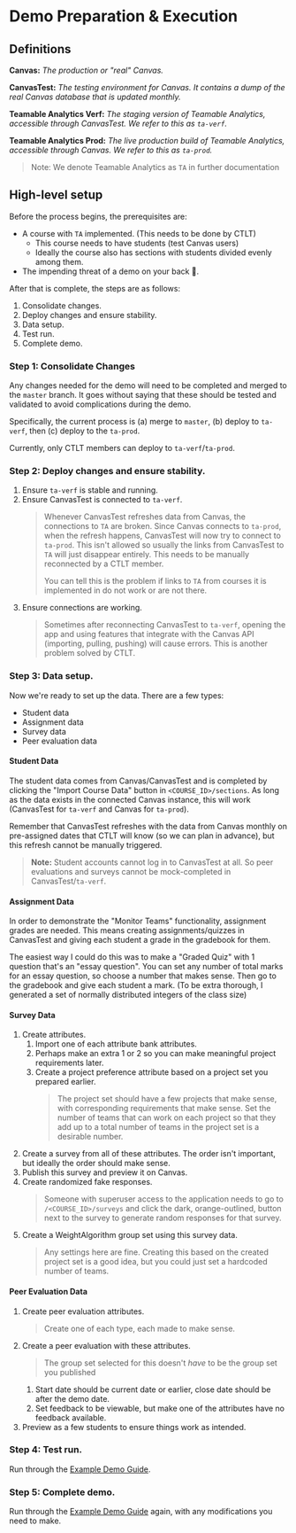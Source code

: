 # Demo Preparation & Execution

## Definitions
**Canvas:**
*The production or "real" Canvas.*

**CanvasTest:**
*The testing environment for Canvas. It contains a dump of the real Canvas database that is updated monthly.*

**Teamable Analytics Verf:**
*The staging version of Teamable Analytics, accessible through CanvasTest. We refer to this as `ta-verf`.*

**Teamable Analytics Prod:**
*The live production build of Teamable Analytics, accessible through Canvas. We refer to this as `ta-prod`.*

> Note: We denote Teamable Analytics as `TA` in further documentation

## High-level setup
Before the process begins, the prerequisites are:
- A course with `TA` implemented. (This needs to be done by CTLT)
    - This course needs to have students (test Canvas users)
    - Ideally the course also has sections with students divided evenly among them.
- The impending threat of a demo on your back 👀.

After that is complete, the steps are as follows:
1. Consolidate changes.
2. Deploy changes and ensure stability.
3. Data setup.
4. Test run.
5. Complete demo.

### Step 1: Consolidate Changes
Any changes needed for the demo will need to be completed and merged to the `master` branch.
It goes without saying that these should be tested and validated to avoid complications during
the demo.

Specifically, the current process is (a) merge to `master`, (b) deploy to `ta-verf`, then (c) deploy to the `ta-prod`.

Currently, only CTLT members can deploy to `ta-verf`/`ta-prod`.

### Step 2: Deploy changes and ensure stability.
1. Ensure `ta-verf` is stable and running.
2. Ensure CanvasTest is connected to `ta-verf`.
   > Whenever CanvasTest refreshes data from Canvas, the connections to `TA` are broken. 
   Since Canvas connects to `ta-prod`, when the refresh happens, CanvasTest will now try to connect to `ta-prod`. This 
   isn't allowed so usually the links from CanvasTest to `TA` will just disappear entirely. This needs to be manually
   reconnected by a CTLT member.
   > 
   > You can tell this is the problem if links to `TA` from courses it is implemented in do not work or are not there.
3. Ensure connections are working.
   > Sometimes after reconnecting CanvasTest to `ta-verf`, opening the app and using features that integrate with the 
   > Canvas API (importing, pulling, pushing) will cause errors. This is another problem solved by CTLT.

### Step 3: Data setup.
Now we're ready to set up the data. There are a few types:
- Student data
- Assignment data
- Survey data
- Peer evaluation data

#### Student Data
The student data comes from Canvas/CanvasTest and is completed by clicking the "Import Course Data" button in 
`<COURSE_ID>/sections`. As long as the data exists in the connected Canvas instance, this will work 
(CanvasTest for `ta-verf` and Canvas for `ta-prod`). 

Remember that CanvasTest refreshes with the data from Canvas monthly on pre-assigned dates that CTLT will know (so we 
can plan in advance), but this refresh cannot be manually triggered.

> **Note:** Student accounts cannot log in to CanvasTest at all. So peer evaluations and surveys cannot be mock-completed in
> CanvasTest/`ta-verf`.

#### Assignment Data
In order to demonstrate the "Monitor Teams" functionality, assignment grades are needed. This means creating
assignments/quizzes in CanvasTest and giving each student a grade in the gradebook for them.

The easiest way I could do this was to make a "Graded Quiz" with 1 question that's an "essay question". You can set any
number of total marks for an essay question, so choose a number that makes sense. Then go to the gradebook and give each
student a mark. (To be extra thorough, I generated a set of normally distributed integers of the class size)

#### Survey Data
1. Create attributes.
    1. Import one of each attribute bank attributes.
    2. Perhaps make an extra 1 or 2 so you can make meaningful project requirements later.
   3. Create a project preference attribute based on a project set you prepared earlier.
      > The project set should have a few projects that make sense, with corresponding requirements that make sense. 
       Set the number of teams that can work on each project so that they add up to a total number of teams in the 
       project set is a desirable number.
2. Create a survey from all of these attributes. The order isn't important, but ideally the order should make sense.
3. Publish this survey and preview it on Canvas.
4. Create randomized fake responses.
    > Someone with superuser access to the application needs to go to `/<COURSE_ID>/surveys` and click the dark, 
   > orange-outlined, button next to the survey to generate random responses for that survey.
5. Create a WeightAlgorithm group set using this survey data.
   > Any settings here are fine. Creating this based on the created project set is a good idea, but you could just set
   > a hardcoded number of teams.

#### Peer Evaluation Data
1. Create peer evaluation attributes.
   > Create one of each type, each made to make sense.
2. Create a peer evaluation with these attributes.
   > The group set selected for this doesn't *have* to be the group set you published 
   1. Start date should be current date or earlier, close date should be after the demo date.
   2. Set feedback to be viewable, but make one of the attributes have no feedback available.
3. Preview as a few students to ensure things work as intended.

### Step 4: Test run.
Run through the [Example Demo Guide](exmaple-demo-steps.md).

### Step 5: Complete demo.
Run through the [Example Demo Guide](exmaple-demo-steps.md) again, with any modifications you need to make.